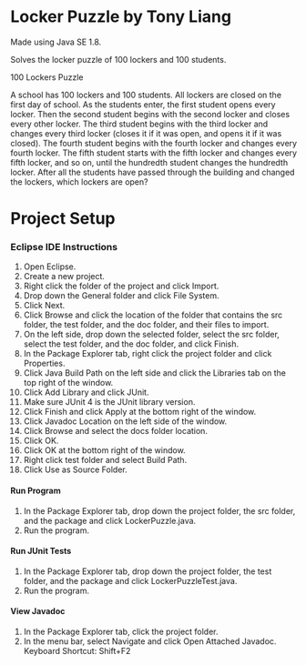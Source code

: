 # Locker Puzzle by Tony Liang

Made using Java SE 1.8.

Solves the locker puzzle of 100 lockers and 100 students.

100 Lockers Puzzle

A school has 100 lockers and 100 students. All lockers are closed on the first day of school. As the students enter, the first student opens every locker. Then the second student begins with the second locker and
closes every other locker. The third student begins with the third locker and changes every third locker (closes it if it was open, and opens it if it was closed). The fourth student begins with the fourth locker and
changes every fourth locker. The fifth student starts with the fifth locker and changes every fifth locker, and so on, until the hundredth student changes the hundredth locker. After all the students have passed 
through the building and changed the lockers, which lockers are open?

# Project Setup

### Eclipse IDE Instructions
1. Open Eclipse.
2. Create a new project.
3. Right click the folder of the project and click Import.
4. Drop down the General folder and click File System.
5. Click Next.
6. Click Browse and click the location of the folder that contains the src folder, the test folder, and the doc folder, and their files to import.
7. On the left side, drop down the selected folder, select the src folder, select the test folder, and the doc folder, and click Finish.
8. In the Package Explorer tab, right click the project folder and click Properties.
9. Click Java Build Path on the left side and click the Libraries tab on the top right of the window.
10. Click Add Library and click JUnit.
11. Make sure JUnit 4 is the JUnit library version.
12. Click Finish and click Apply at the bottom right of the window.
13. Click Javadoc Location on the left side of the window.
14. Click Browse and select the docs folder location.
15. Click OK.
16. Click OK at the bottom right of the window.
17. Right click test folder and select Build Path.
18. Click Use as Source Folder.

#### Run Program
1. In the Package Explorer tab, drop down the project folder, the src folder, and the package and click LockerPuzzle.java.
2. Run the program.

#### Run JUnit Tests
1. In the Package Explorer tab, drop down the project folder, the test folder, and the package and click LockerPuzzleTest.java.
2. Run the program.

#### View Javadoc
1. In the Package Explorer tab, click the project folder.
2. In the menu bar, select Navigate and click Open Attached Javadoc. Keyboard Shortcut: Shift+F2